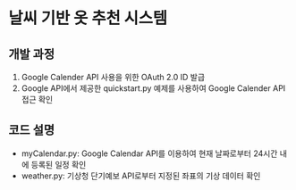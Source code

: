 # 날씨 기반 옷 추천 시스템

개발 과정
-
1. Google Calender API 사용을 위한 OAuth 2.0 ID 발급
2. Google API에서 제공한 quickstart.py 예제를 사용하여 Google Calender API 접근 확인

코드 설명
-
- myCalendar.py: Google Calendar API를 이용하여 현재 날짜로부터 24시간 내에 등록된 일정 확인
- weather.py: 기상청 단기예보 API로부터 지정된 좌표의 기상 데이터 확인
